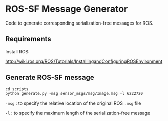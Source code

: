 # ROS-SF Message Generator

Code to generate corresponding serialization-free messages for ROS.



## Requirements

Install ROS:

http://wiki.ros.org/ROS/Tutorials/InstallingandConfiguringROSEnvironment

### 

## Generate ROS-SF message

```
cd scripts
python generate.py -msg sensor_msgs/msg/Image.msg -l 6222720
```

`-msg` : to specify the relative location of the original ROS `.msg` file

`-l` : to specify the maximum length of the serialization-free message



